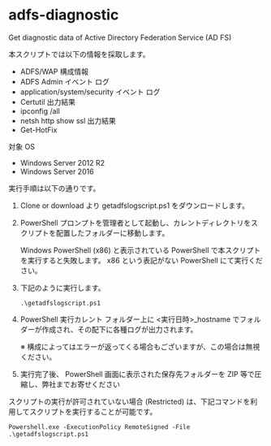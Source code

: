 # adfs-diagnostic
Get diagnostic data of Active Directory Federation Service (AD FS)

本スクリプトでは以下の情報を採取します。

* ADFS/WAP 構成情報
* ADFS Admin イベント ログ
* application/system/security イベント ログ
* Certutil 出力結果
* ipconfig /all
* netsh http show ssl 出力結果
* Get-HotFix

対象 OS

* Windows Server 2012 R2
* Windows Server 2016


実行手順は以下の通りです。

1. Clone or download より getadfslogscript.ps1 をダウンロードします。
2. PowerShell プロンプトを管理者として起動し、カレントディレクトリをスクリプトを配置したフォルダーに移動します。
 
    Windows PowerShell (x86) と表示されている PowerShell で本スクリプトを実行すると失敗します。 x86 という表記がない PowerShell にて実行ください。
3. 下記のように実行します。
    ```
    .\getadfslogscript.ps1
    ```
4. PowerShell 実行カレント フォルダー上に <実行日時>_hostname でフォルダーが作成され、その配下に各種ログが出力されます。

    ※ 構成によってはエラーが返ってくる場合もございますが、この場合は無視ください。

5. 実行完了後、 PowerShell 画面に表示された保存先フォルダーを ZIP 等で圧縮し、弊社までお寄せください

 スクリプトの実行が許可されていない場合 (Restricted) は、下記コマンドを利用してスクリプトを実行することが可能です。
```
Powershell.exe -ExecutionPolicy RemoteSigned -File .\getadfslogscript.ps1
```

